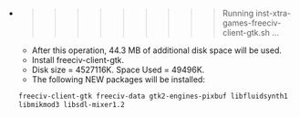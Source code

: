 * >>>>>>>>> Running inst-xtra-games-freeciv-client-gtk.sh ...
  * After this operation, 44.3 MB of additional disk space will be used.
  * Install freeciv-client-gtk.
  * Disk size = 4527116K. Space Used = 49496K.
  * The following NEW packages will be installed:
  ```bash
  freeciv-client-gtk freeciv-data gtk2-engines-pixbuf libfluidsynth1
  libmikmod3 libsdl-mixer1.2
  ```
